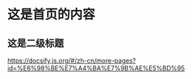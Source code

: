 # 这是首页的内容
## 这是二级标题
https://docsify.js.org/#/zh-cn/more-pages?id=%E6%98%BE%E7%A4%BA%E7%9B%AE%E5%BD%95